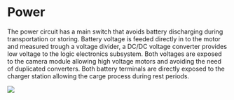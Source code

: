 # Power

The power circuit has a main switch that avoids battery discharging during transportation or storing. Battery voltage is feeded directly in to the motor and measured trough a voltage divider, a DC/DC voltage converter provides low voltage to the logic electronics subsystem. Both voltages are exposed to the camera module allowing high voltage motors and avoiding the need of duplicated converters. Both battery terminals are directly exposed to the charger station allowing the carge process during rest periods.

![](/assets/images/cablebot-power.png)
